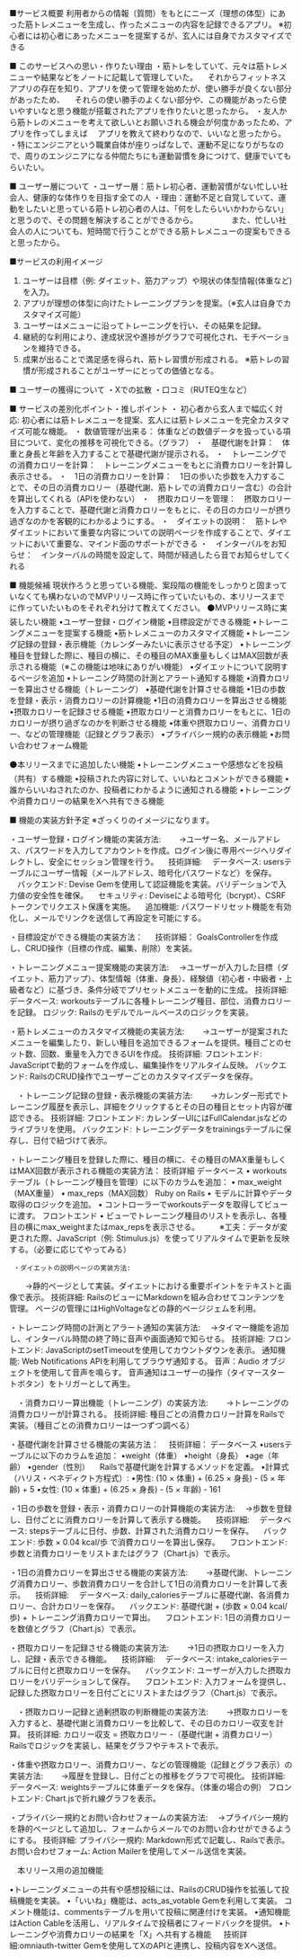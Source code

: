 ■サービス概要
利用者からの情報（質問）をもとにニーズ（理想の体型）にあった筋トレメニューを生成し、作ったメニューの内容を記録できるアプリ。
※初心者には初心者にあったメニューを提案するが、玄人には自身でカスタマイズできる

■ このサービスへの思い・作りたい理由
・筋トレをしていて、元々は筋トレメニューや結果などをノートに記載して管理していた。
　それからフィットネスアプリの存在を知り、アプリを使って管理を始めたが、使い勝手が良くない部分があったため、
　それらの使い勝手のよくない部分や、この機能があったら使いやすいなと思う機能が搭載されたアプリを作りたいと思ったから。
・友人から筋トレのメニューを考えて欲しいとお願いされる機会が何度かあったため、アプリを作ってしまえば
　アプリを教えて終わりなので、いいなと思ったから。
・特にエンジニアという職業自体が座りっぱなしで、運動不足になりがちなので、周りのエンジニアになる仲間たちにも運動習慣を身につけて、健康でいてもらいたい。

■ ユーザー層について
・ユーザー層：筋トレ初心者、運動習慣がない忙しい社会人、健康的な体作りを目指す全ての人
・理由：運動不足と自覚していて、運動をしたいと思っている筋トレ初心者の人は、「何をしたらいいかわからない」と思うので、その問題を解決することができるから。
　　　　また、忙しい社会人の人についても、短時間で行うことができる筋トレメニューの提案もできると思ったから。

■サービスの利用イメージ
1. ユーザーは目標（例: ダイエット、筋力アップ）や現状の体型情報(体重など)を入力。
2. アプリが理想の体型に向けたトレーニングプランを提案。（※玄人は自身でカスタマイズ可能）
3. ユーザーはメニューに沿ってトレーニングを行い、その結果を記録。
4. 継続的な利用により、達成状況や進捗がグラフで可視化され、モチベーションを維持できる。
5. 成果が出ることで満足感を得られ、筋トレ習慣が形成される。
   ※筋トレの習慣が形成されることがユーザーにとっての価値となる。

■ ユーザーの獲得について
・Xでの拡散
・口コミ（RUTEQ生など）

■ サービスの差別化ポイント・推しポイント
・ 初心者から玄人まで幅広く対応: 初心者には筋トレメニューを提案、玄人には筋トレメニューを完全カスタマイズ可能な機能。
・ 数値管理が出来る： 体重などの数値データを扱っている項目について、変化の推移を可視化できる。（グラフ）
・　基礎代謝を計算：　体重と身長と年齢を入力することで基礎代謝が提示される。
・　トレーニングでの消費カロリーを計算：　トレーニングメニューをもとに消費カロリーを計算し表示させる。
・　1日の消費カロリーを計算：　1日の歩いた歩数を入力することで、その日の消費カロリー（基礎代謝、筋トレでの消費カロリー含む）の合計を算出してくれる（APIを使わない）
・　摂取カロリーを管理：　摂取カロリーを入力することで、基礎代謝と消費カロリーをもとに、その日のカロリーが摂り過ぎなのかを客観的にわかるようにする。
・　ダイエットの説明：　筋トレやダイエットにおいて重要な内容についての説明ページを作成することで、ダイエットにおいて重要な、マインド面のサポートができる
・　インターバルをお知らせ：　インターバルの時間を設定して、時間が経過したら音でお知らせしてくれる

■ 機能候補
現状作ろうと思っている機能、案段階の機能をしっかりと固まっていなくても構わないのでMVPリリース時に作っていたいもの、本リリースまでに作っていたいものをそれぞれ分けて教えてください。
⚫️MVPリリース時に実装したい機能
•ユーザー登録・ログイン機能
•目標設定ができる機能
•トレーニングメニューを提案する機能
•筋トレメニューのカスタマイズ機能
•トレーニング記録の登録・表示機能（カレンダーみたいに表示させる予定）
•トレーニング種目を登録した際に、種目の横に、その種目のMAX重量もしくはMAX回数が表示される機能（※この機能は地味にありがい機能）
•ダイエットについて説明するページを追加
•トレーニング時間の計測とアラート通知する機能
•消費カロリーを算出させる機能（トレーニング）
•基礎代謝を計算させる機能
•1日の歩数を登録・表示・消費カロリーの計算機能
•1日の消費カロリーを算出させる機能
•摂取カロリーを記録させる機能
•摂取カロリーと消費カロリーをもとに、1日のカロリーが摂り過ぎなのかを判断させる機能
•体重や摂取カロリー、消費カロリー、などの管理機能（記録とグラフ表示）
•プライバシー規約の表示機能
•お問い合わせフォーム機能

⚫️本リリースまでに追加したい機能
•トレーニングメニューや感想などを投稿（共有）する機能
•投稿された内容に対して、いいねとコメントができる機能
•誰からいいねされたのか、投稿者にわかるように通知される機能
•トレーニングや消費カロリーの結果をXへ共有できる機能


■ 機能の実装方針予定
※ざっくりのイメージになります。


・ユーザー登録・ログイン機能の実装方法:
　　→ユーザー名、メールアドレス、パスワードを入力してアカウントを作成。ログイン後に専用ページへリダイレクトし、安全にセッション管理を行う。
　技術詳細:
　データベース: usersテーブルにユーザー情報（メールアドレス、暗号化パスワードなど）を保存。
　バックエンド: Devise Gemを使用して認証機能を実装。バリデーションで入力値の安全性を確保。
　セキュリティ: Deviseによる暗号化（bcrypt）、CSRFトークンでリクエスト保護を実施。
　追加機能: パスワードリセット機能を有効化し、メールでリンクを送信して再設定を可能にする。



・目標設定ができる機能の実装方法：
　 技術詳細：
   GoalsControllerを作成し、CRUD操作（目標の作成、編集、削除）を実装。



・トレーニングメニュー提案機能の実装方法:
　→ユーザーが入力した目標（ダイエット、筋力アップ）、体型情報（体重、身長）、経験値（初心者・中級者・上級者など）に基づき、条件分岐でプリセットメニューを動的に生成。
        技術詳細:
        データベース: workoutsテーブルに各種トレーニング種目、部位、消費カロリーを記録。
        ロジック: Railsのモデルでルールベースのロジックを実装。


 ・筋トレメニューのカスタマイズ機能の実装方法:
　　→ユーザーが提案されたメニューを編集したり、新しい種目を追加できるフォームを提供。種目ごとのセット数、回数、重量を入力できるUIを作成。
        技術詳細:
        フロントエンド: JavaScriptで動的フォームを作成し、編集操作をリアルタイム反映。
        バックエンド: RailsのCRUD操作でユーザーごとのカスタマイズデータを保存。


　・トレーニング記録の登録・表示機能の実装方法:
　　→カレンダー形式でトレーニング履歴を表示し、詳細をクリックするとその日の種目とセット内容が確認できる。
        技術詳細:
        フロントエンド: カレンダーUIにはFullCalendar.jsなどのライブラリを使用。
        バックエンド: トレーニングデータをtrainingsテーブルに保存し、日付で紐づけて表示。



 ・トレーニング種目を登録した際に、種目の横に、その種目のMAX重量もしくはMAX回数が表示される機能の実装方法：
        技術詳細
        データベース
        • workoutsテーブル（トレーニング種目を管理）に以下のカラムを追加：
        • max_weight（MAX重量）
        • max_reps（MAX回数）
        Ruby on Rails
        • モデルに計算やデータ取得のロジックを追加。
        • コントローラーでworkoutsデータを取得してビューに渡す。
        フロントエンド
        • ビューでトレーニング種目のリストを表示し、各種目の横にmax_weightまたはmax_repsを表示させる。
 　　  ※工夫：データが変更された際、JavaScript（例: Stimulus.js）を使ってリアルタイムで更新を反映する。（必要に応じてやってみる）



     ・ダイエットの説明ページの実装方法:
  　　→静的ページとして実装。ダイエットにおける重要ポイントをテキストと画像で表示。
        技術詳細:
        RailsのビューにMarkdownを組み合わせてコンテンツを管理。
        ページの管理にはHighVoltageなどの静的ページジェムを利用。



   ・トレーニング時間の計測とアラート通知の実装方法:
  　→タイマー機能を追加し、インターバル時間の終了時に音声や画面通知で知らせる。
        技術詳細:
        フロントエンド: JavaScriptのsetTimeoutを使用してカウントダウンを表示。
        通知機能: Web Notifications APIを利用してブラウザ通知する。
        音声：Audio オブジェクトを使用して音声を鳴らす。
        音声通知はユーザーの操作（タイマースタートボタン）をトリガーとして再生。



　・消費カロリー算出機能（トレーニング）の実装方法:
　　→トレーニングの消費カロリーが計算される。
   技術詳細:
   種目ごとの消費カロリー計算をRailsで実装。（種目ごとの消費カロリーは一つずつ調べる）



 ・基礎代謝を計算させる機能の実装方法：
 　技術詳細：
  データベース
        •usersテーブルに以下のカラムを追加：
        •weight（体重）
        •height（身長）
        •age（年齢）
        •gender（性別）
　Railsで基礎代謝を計算するメソッドを定義。
        •計算式（ハリス・ベネディクト方程式）:
        •男性: (10 × 体重) + (6.25 × 身長) - (5 × 年齢) + 5
        •女性: (10 × 体重) + (6.25 × 身長) - (5 × 年齢) - 161




 ・1日の歩数を登録・表示・消費カロリーの計算機能の実装方法:
　→歩数を登録し、日付ごとに消費カロリーを計算して表示する機能。
　技術詳細:
　データベース: stepsテーブルに日付、歩数、計算された消費カロリーを保存。
　バックエンド: 歩数 × 0.04 kcal/歩 で消費カロリーを算出し保存。
　フロントエンド: 歩数と消費カロリーをリストまたはグラフ（Chart.js）で表示。



 ・1日の消費カロリーを算出させる機能の実装方法:
　　→基礎代謝、トレーニング消費カロリー、歩数消費カロリーを合計して1日の消費カロリーを計算して表示。
　技術詳細:
　データベース: daily_caloriesテーブルに基礎代謝、各消費カロリー、合計カロリーを保存。
　バックエンド: 基礎代謝 + (歩数 × 0.04 kcal/歩) + トレーニング消費カロリーで算出。
　フロントエンド: 1日の消費カロリーを数値とグラフ（Chart.js）で表示。



・摂取カロリーを記録させる機能の実装方法:
　　→1日の摂取カロリーを入力し、記録・表示できる機能。
　技術詳細:
　データベース: intake_caloriesテーブルに日付と摂取カロリーを保存。
　バックエンド: ユーザーが入力した摂取カロリーをバリデーションして保存。
　フロントエンド: 入力フォームを提供し、記録した摂取カロリーを日付ごとにリストまたはグラフ（Chart.js）で表示。



　・摂取カロリー記録と過剰摂取の判断機能の実装方法:
　　→摂取カロリーを入力すると、基礎代謝と消費カロリーを比較して、その日のカロリー収支を計算。
        技術詳細:
        カロリー収支 = 摂取カロリー -（基礎代謝 + 消費カロリー）
        Railsでロジックを実装し、結果をグラフやテキストで表示。



  ・体重や摂取カロリー、消費カロリー、などの管理機能（記録とグラフ表示）の実装方法:
　　→履歴を登録し、日付ごとの推移をグラフで可視化。
        技術詳細:
        データベース: weightsテーブルに体重データを保存。（体重の場合の例）
        フロントエンド: Chart.jsで折れ線グラフを表示。



 ・プライバシー規約とお問い合わせフォームの実装方法:
　→プライバシー規約を静的ページとして追加し、フォームからメールでのお問い合わせができるようにする。
        技術詳細:
        プライバシー規約: Markdown形式で記載し、Railsで表示。
        お問い合わせフォーム: Action Mailerを使用してメール送信を実装。



　本リリース用の追加機能

 •トレーニングメニューの共有や感想投稿には、RailsのCRUD操作を拡張して投稿機能を実装。
 •「いいね」機能は、acts_as_votable Gemを利用して実装。 コメント機能は、commentsテーブルを用いて投稿に関連付けを実装。
 •通知機能はAction Cableを活用し、リアルタイムで投稿者にフィードバックを提供。
 •トレーニングや消費カロリーの結果を「X」へ共有する機能
　 技術詳細:omniauth-twitter Gemを使用してXのAPIと連携し、投稿内容をXへ送信。
